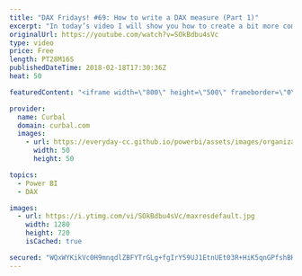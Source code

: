```yaml
---
title: "DAX Fridays! #69: How to write a DAX measure (Part 1)"
excerpt: "In today’s video I will show you how to create a bit more complex calculation using DAX. We will calculate the average number of categories per customers.   Here in Part one, we will calculate it using Summarize, and then summarize and addcolumns and finally, summarize and addcolumns and calculate to"
originalUrl: https://youtube.com/watch?v=SOkBdbu4sVc
type: video
price: Free
length: PT28M16S
publishedDateTime: 2018-02-18T17:30:36Z
heat: 50

featuredContent: "<iframe width=\"800\" height=\"500\" frameborder=\"0\" src=\"https://www.youtube.com/embed/SOkBdbu4sVc\" allow=\"accelerometer; autoplay; encrypted-media; gyroscope; picture-in-picture\" allowfullscreen></iframe>"

provider:
  name: Curbal
  domain: curbal.com
  images:
    - url: https://everyday-cc.github.io/powerbi/assets/images/organizations/curbal.com-50x50.jpg
      width: 50
      height: 50

topics:
  - Power BI
  - DAX

images:
  - url: https://i.ytimg.com/vi/SOkBdbu4sVc/maxresdefault.jpg
    width: 1280
    height: 720
    isCached: true

secured: "WQxWYKikVc0H9mnqdlZBFYTrGLg+fgIrY59UJ1EtnUEt03R+HiK5qnGPfshBK6KfnIber0X52PknTGWCr1N4XYGpzmwCGIFAJne0yhDznIE3VPwHEwAuzyNHtOfiTBD6vtbkmZiLJp6na8ENQfTvfRrGD2ph7nXwcNpLRl9QmSZM6FDFJyDNZNeIx3jtwy/o8x7KyYeeKIV6JcLDdQQ36qupV1GYWR/0FZnIlC7AaTwJBH3fH5y9tuPFSeUq21FtT16YON5WgwkfstwmYrbOnZ54e0fPTPojFu9plOVh8yFFAG4mKBkrN1453IYNo7yxHLev5/0QYo3LYCZkl4Q1FN0FKotkZ28tFHzCEZ4c5X3/+fjml1QyO37Xxw/gYWhJ5fdDtcXngJwYFqljjQpDIWVJDxd5Td3dLMFmI5FNtB0=;E8vvUc2kHIj5lLBlAMeHPw=="
---
```


